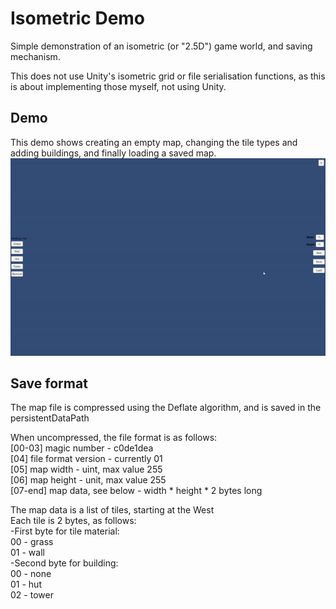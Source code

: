 # Isometric Demo
Simple demonstration of an isometric (or "2.5D") game world, and saving mechanism.

This does not use Unity's isometric grid or file serialisation functions, as this is about implementing those myself, not using Unity.

## Demo
This demo shows creating an empty map, changing the tile types and adding buildings, and finally loading a saved map.
![](demo.gif)

## Save format
The map file is compressed using the Deflate algorithm, and is saved in the persistentDataPath

When uncompressed, the file format is as follows:  
[00-03] magic number - c0de1dea  
[04] file format version - currently 01  
[05] map width - uint, max value 255  
[06] map height - unit, max value 255  
[07-end] map data, see below - width * height * 2 bytes long  

The map data is a list of tiles, starting at the West  
Each tile is 2 bytes, as follows:  
-First byte for tile material:  
00 - grass  
01 - wall  
-Second byte for building:  
00 - none  
01 - hut  
02 - tower  
